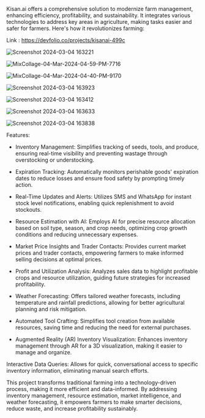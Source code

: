 Kisan.ai offers a comprehensive solution to modernize farm management, enhancing efficiency, profitability, and sustainability. It integrates various technologies to address key areas in agriculture, making tasks easier and safer for farmers. Here's how it revolutionizes farming:

Link : https://devfolio.co/projects/kisanai-499c
 
![Screenshot 2024-03-04 163221](https://github.com/ARYANK-08/KISANInv.AI/assets/120780784/fcabdaa5-184a-4d11-b9d0-01dd90a68b0e)

![MixCollage-04-Mar-2024-04-59-PM-7716](https://github.com/ARYANK-08/KISANInv.AI/assets/120780784/4a0c863c-57c3-4e2c-951e-c0913c18cd22)

![MixCollage-04-Mar-2024-04-40-PM-9170](https://github.com/ARYANK-08/KISANInv.AI/assets/120780784/a22a4741-e08d-4bfc-ac0b-8d2bc8f136d9)

![Screenshot 2024-03-04 163923](https://github.com/ARYANK-08/KISANInv.AI/assets/120780784/1457ca8c-4ed6-4c20-9a89-cd1a2a83de72)

![Screenshot 2024-03-04 163412](https://github.com/ARYANK-08/KISANInv.AI/assets/120780784/4bef717f-479b-487c-935a-ed7c36169bcf)

![Screenshot 2024-03-04 163633](https://github.com/ARYANK-08/KISANInv.AI/assets/120780784/3ad2a2a2-86b0-4967-a8ab-730713efcf96)

![Screenshot 2024-03-04 163838](https://github.com/ARYANK-08/KISANInv.AI/assets/120780784/9fcc0f4f-c94f-4eaf-80bd-3eb81c18021c)

Features:
- Inventory Management: Simplifies tracking of seeds, tools, and produce, ensuring real-time visibility and preventing wastage through overstocking or understocking.

- Expiration Tracking: Automatically monitors perishable goods' expiration dates to reduce losses and ensure food safety by prompting timely action.

- Real-Time Updates and Alerts: Utilizes SMS and WhatsApp for instant stock level notifications, enabling quick replenishment to avoid stockouts.

- Resource Estimation with AI: Employs AI for precise resource allocation based on soil type, season, and crop needs, optimizing crop growth conditions and reducing unnecessary expenses.

- Market Price Insights and Trader Contacts: Provides current market prices and trader contacts, empowering farmers to make informed selling decisions at optimal prices.

- Profit and Utilization Analysis: Analyzes sales data to highlight profitable crops and resource utilization, guiding future strategies for increased profitability.

- Weather Forecasting: Offers tailored weather forecasts, including temperature and rainfall predictions, allowing for better agricultural planning and risk mitigation.

- Automated Tool Crafting: Simplifies tool creation from available resources, saving time and reducing the need for external purchases.

- Augmented Reality (AR) Inventory Visualization: Enhances inventory management through AR for a 3D visualization, making it easier to manage and organize.

Interactive Data Queries: Allows for quick, conversational access to specific inventory information, eliminating manual search efforts.

This project transforms traditional farming into a technology-driven process, making it more efficient and data-informed. By addressing inventory management, resource estimation, market intelligence, and weather forecasting, it empowers farmers to make smarter decisions, reduce waste, and increase profitability sustainably.
